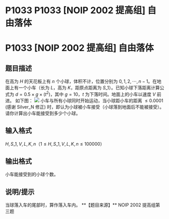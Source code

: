 # P1033 P1033 [NOIP 2002 提高组] 自由落体

# P1033 [NOIP 2002 提高组] 自由落体

## 题目描述

在高为 $H$ 的天花板上有 $n$ 个小球，体积不计，位置分别为 $0,1,2,\cdots,n-1$。在地面上有一个小车（长为 $L$，高为 $K$，距原点距离为 $S\_1$）。已知小球下落距离计算公式为 $d=0.5 \times g \times (t^2)$，其中 $g=10$，$t$ 为下落时间。地面上的小车以速度 $V$ 前进。
如下图：
![](https://cdn.luogu.com.cn/upload/image\_hosting/1d177dhg.png)
小车与所有小球同时开始运动，当小球距小车的距离 $\le 0.0001$ (感谢 Silver\_N 修正) 时，即认为小球被小车接受（小球落到地面后不能被接受）。
请你计算出小车能接受到多少个小球。

## 输入格式

$H,S\_1,V,L,K,n$（$1 \le H,S\_1,V,L,K,n \le 100000$）

## 输出格式

小车能接受到的小球个数。

## 说明/提示

当球落入车的尾部时，算作落入车内。
\*\*【题目来源】\*\*
NOIP 2002 提高组第三题
